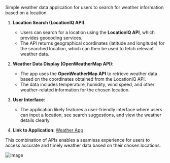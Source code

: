 Simple weather data application for users to search for weather information based on a location.

1. **Location Search (LocationIQ API)**:
   - Users can search for a location using the **LocationIQ API**, which provides geocoding services.
   - The API returns geographical coordinates (latitude and longitude) for the searched location, which can then be used to fetch relevant weather data.

2. **Weather Data Display (OpenWeatherMap API)**:
   - The app uses the **OpenWeatherMap API** to retrieve weather data based on the coordinates obtained from the LocationIQ API.
   - The data includes temperature, humidity, wind speed, and other weather-related information for the chosen location.

3. **User Interface**:
   - The application likely features a user-friendly interface where users can input a location, see search suggestions, and view the weather details clearly.

4. **Link to Application**: [Weather App](https://princean18.github.io/WeatherApp/)

This combination of APIs enables a seamless experience for users to access accurate and timely weather data based on their chosen locations.

![image](https://github.com/user-attachments/assets/ca3b6a50-a7ab-4581-92f6-efe5ec114d2a)
